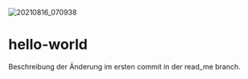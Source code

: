 ![20210816_070938](https://user-images.githubusercontent.com/85428335/131226668-40a39834-c310-4a2f-aed9-8a958f5228cc.jpg)
# hello-world
Beschreibung der Änderung im ersten commit in der read_me branch.
